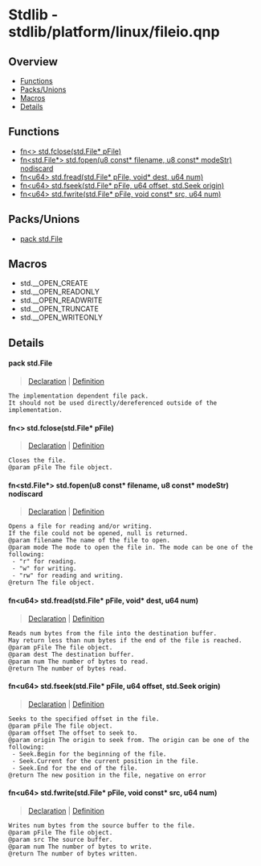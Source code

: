 
# Stdlib - stdlib/platform/linux/fileio.qnp

## Overview
 - [Functions](#functions)
 - [Packs/Unions](#packs-unions)
 - [Macros](#macros)
 - [Details](#details)


## Functions
 - [fn\<\> std.fclose(std.File* pFile)](#ref_5d668723bcfba6ce11011f7b6ae97bf6)
 - [fn\<std.File*\> std.fopen(u8 const* filename, u8 const* modeStr) nodiscard](#ref_f9331ab8684ba190709da22b2d519fa0)
 - [fn\<u64\> std.fread(std.File* pFile, void* dest, u64 num)](#ref_2fef09ea4725ef1fccbc8a59e2265bd5)
 - [fn\<u64\> std.fseek(std.File* pFile, u64 offset, std.Seek origin)](#ref_e88978765371b1f5ab1497fa5b56b8b5)
 - [fn\<u64\> std.fwrite(std.File* pFile, void const* src, u64 num)](#ref_a90a02b94bce7e88b866031f0500b730)

## Packs/Unions
 - [pack std.File](#ref_b25eae4d8f926169fb555cf1169a353f)

## Macros
 - std.__OPEN_CREATE
 - std.__OPEN_READONLY
 - std.__OPEN_READWRITE
 - std.__OPEN_TRUNCATE
 - std.__OPEN_WRITEONLY

## Details
#### <a id="ref_b25eae4d8f926169fb555cf1169a353f"/>pack std.File
> [Declaration](/stdlib/fileio.qnp?plain=1#L7) | [Definition](/stdlib/platform/linux/fileio.qnp?plain=1#L21)
```qinp
The implementation dependent file pack.
It should not be used directly/dereferenced outside of the implementation.
```
#### <a id="ref_5d668723bcfba6ce11011f7b6ae97bf6"/>fn\<\> std.fclose(std.File* pFile)
> [Declaration](/stdlib/fileio.qnp?plain=1#L50) | [Definition](/stdlib/platform/linux/fileio.qnp?plain=1#L81)
```qinp
Closes the file.
@param pFile The file object.
```
#### <a id="ref_f9331ab8684ba190709da22b2d519fa0"/>fn\<std.File*\> std.fopen(u8 const* filename, u8 const* modeStr) nodiscard
> [Declaration](/stdlib/fileio.qnp?plain=1#L21) | [Definition](/stdlib/platform/linux/fileio.qnp?plain=1#L24)
```qinp
Opens a file for reading and/or writing.
If the file could not be opened, null is returned.
@param filename The name of the file to open.
@param mode The mode to open the file in. The mode can be one of the following:
 - "r" for reading.
 - "w" for writing.
 - "rw" for reading and writing.
@return The file object.
```
#### <a id="ref_2fef09ea4725ef1fccbc8a59e2265bd5"/>fn\<u64\> std.fread(std.File* pFile, void* dest, u64 num)
> [Declaration](/stdlib/fileio.qnp?plain=1#L29) | [Definition](/stdlib/platform/linux/fileio.qnp?plain=1#L51)
```qinp
Reads num bytes from the file into the destination buffer.
May return less than num bytes if the end of the file is reached.
@param pFile The file object.
@param dest The destination buffer.
@param num The number of bytes to read.
@return The number of bytes read.
```
#### <a id="ref_e88978765371b1f5ab1497fa5b56b8b5"/>fn\<u64\> std.fseek(std.File* pFile, u64 offset, std.Seek origin)
> [Declaration](/stdlib/fileio.qnp?plain=1#L46) | [Definition](/stdlib/platform/linux/fileio.qnp?plain=1#L65)
```qinp
Seeks to the specified offset in the file.
@param pFile The file object.
@param offset The offset to seek to.
@param origin The origin to seek from. The origin can be one of the following:
 - Seek.Begin for the beginning of the file.
 - Seek.Current for the current position in the file.
 - Seek.End for the end of the file.
@return The new position in the file, negative on error
```
#### <a id="ref_a90a02b94bce7e88b866031f0500b730"/>fn\<u64\> std.fwrite(std.File* pFile, void const* src, u64 num)
> [Declaration](/stdlib/fileio.qnp?plain=1#L36) | [Definition](/stdlib/platform/linux/fileio.qnp?plain=1#L58)
```qinp
Writes num bytes from the source buffer to the file.
@param pFile The file object.
@param src The source buffer.
@param num The number of bytes to write.
@return The number of bytes written.
```

